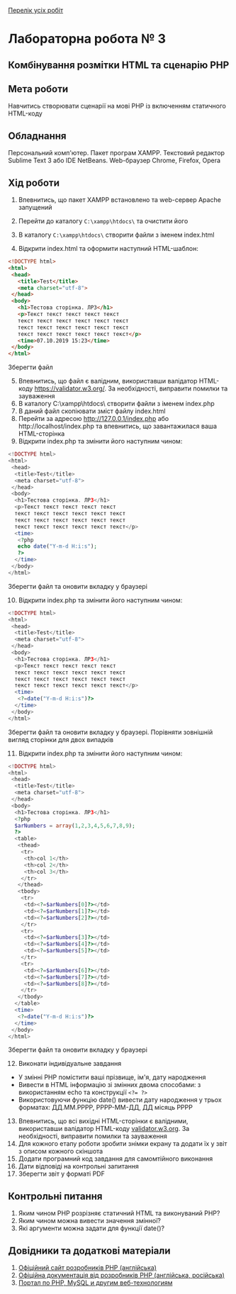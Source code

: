 [Перелік усіх робіт](README.md)

# Лабораторна робота № 3

## Комбінування розмітки HTML та сценарію PHP

## Мета роботи

Навчитись створювати сценарії на мові РНР із включенням статичного HTML-коду

## Обладнання

Персональний комп'ютер. Пакет програм XAMPP. Текстовий редактор Sublime Text 3 або IDE NetBeans. Web-браузер Chrome, Firefox, Opera

## Хід роботи

1. Впевнитись, що пакет XAMPP встановлено та web-сервер Apache запущений
2. Перейти до каталогу `C:\xampp\htdocs\` та очистити його
3. В каталогу `C:\xampp\htdocs\` створити файли з іменем index.html

4. Відкрити index.html та оформити наступний HTML-шаблон:
```html
<!DOCTYPE html>
<html>
 <head>
   <title>Test</title>
   <meta charset="utf-8">
 </head>
 <body>
   <h1>Тестова сторінка. ЛР3</h1>
   <p>Текст текст текст текст текст 
   текст текст текст текст текст текст 
   текст текст текст текст текст текст 
   текст текст текст текст текст текст</p>
   <time>07.10.2019 15:23</time>
 </body>
</html>
```
Зберегти файл

5. Впевнитись, що файл є валідним, використавши валідатор HTML-коду https://validator.w3.org/. За необхідності, виправити помилки та зауваження
6. В каталогу C:\xampp\htdocs\ створити файли з іменем index.php
7. В даний файл скопіювати зміст файлу index.html
8. Перейти за адресою http://127.0.0.1/index.php або http://localhost/index.php та впевнитись, що завантажилася ваша HTML-сторінка
9. Відкрити index.php та змінити його наступним чином:
```php
<!DOCTYPE html>
<html>
 <head>
  <title>Test</title>
  <meta charset="utf-8">
 </head>
 <body>
  <h1>Тестова сторінка. ЛР3</h1>
  <p>Текст текст текст текст текст 
  текст текст текст текст текст текст 
  текст текст текст текст текст текст 
  текст текст текст текст текст текст</p>
  <time>
   <?php
   echo date("Y-m-d H:i:s");
   ?>
  </time>
 </body>
</html>
```
Зберегти файл та оновити вкладку у браузері

10. Відкрити index.php та змінити його наступним чином:
```php
<!DOCTYPE html>
<html>
 <head>
  <title>Test</title>
  <meta charset="utf-8">
 </head>
 <body>
  <h1>Тестова сторінка. ЛР3</h1>
  <p>Текст текст текст текст текст 
  текст текст текст текст текст текст 
  текст текст текст текст текст текст 
  текст текст текст текст текст текст</p>
  <time>
   <?=date("Y-m-d H:i:s")?>
  </time>
 </body>
</html>
```
Зберегти файл та оновити вкладку у браузері. Порівняти зовнішній вигляд сторінки для двох випадків

11. Відкрити index.php та змінити його наступним чином:
```php
<!DOCTYPE html>
<html>
 <head>
  <title>Test</title>
  <meta charset="utf-8">
 </head>
 <body>
  <h1>Тестова сторінка. ЛР3</h1>
  <?php
  $arNumbers = array(1,2,3,4,5,6,7,8,9);
  ?>
  <table>
   <thead>
    <tr>
     <th>col 1</th>
     <th>col 2</th>
     <th>col 3</th>
    </tr>
   </thead>
   <tbody>
    <tr>
     <td><?=$arNumbers[0]?></td>
     <td><?=$arNumbers[1]?></td>
     <td><?=$arNumbers[2]?></td>
    </tr>
    <tr>
     <td><?=$arNumbers[3]?></td>
     <td><?=$arNumbers[4]?></td>
     <td><?=$arNumbers[5]?></td>
    </tr>
    <tr>
     <td><?=$arNumbers[6]?></td>
     <td><?=$arNumbers[7]?></td>
     <td><?=$arNumbers[8]?></td>
    </tr>
   </tbody>
  </table>
  <time>
   <?=date("Y-m-d H:i:s")?>
  </time>
 </body>
</html>
```
Зберегти файл та оновити вкладку у браузері

12. Виконати індивідуальне завдання
  + У змінні РНР помістити ваші прізвище, ім'я, дату народження
  + Вивести в HTML інформацію зі змінних двома способами: з використанням echo та конструкції `<?= ?>`
  + Використовуючи функцію date() вивести дату народження у трьох форматах: ДД.ММ.РРРР, РРРР-ММ-ДД, ДД місяць РРРР
13. Впевнитись, що всі вихідні HTML-сторінки є валідними, використавши валідатор HTML-коду [validator.w3.org](https://validator.w3.org/). За необхідності, виправити помилки та зауваження
14. Для кожного етапу роботи зробити знімки екрану та додати їх у звіт з описом кожного скіншота
15. Додати програмний код завдання для самомтійного виконання
16. Дати відповіді на контрольні запитання
17. Зберегти звіт у форматі PDF

## Контрольні питання
1. Яким чином РНР розрізняє статичний HTML та виконуваний PHP?
2. Яким чином можна вивести значення змінної?
3. Які аргументи можна задати для функції date()?

## Довідники та додаткові матеріали
1. [Офіційний сайт розробників PHP (англійська)](https://www.php.net/)
2. [Офіційна документація від розробників PHP (англійська, російська)](https://www.php.net/docs.php)
3. [Портал по PHP, MySQL и другим веб-технологиям](http://www.php.su/)
